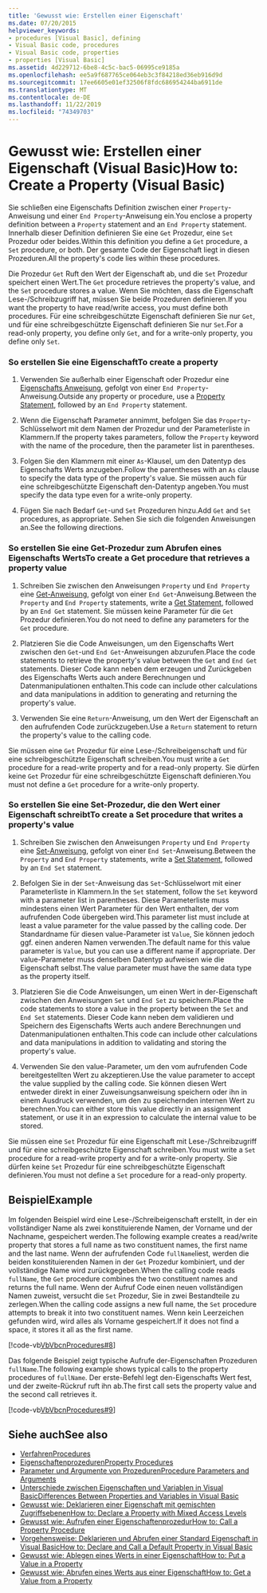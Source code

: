 ```yaml
---
title: 'Gewusst wie: Erstellen einer Eigenschaft'
ms.date: 07/20/2015
helpviewer_keywords:
- procedures [Visual Basic], defining
- Visual Basic code, procedures
- Visual Basic code, properties
- properties [Visual Basic]
ms.assetid: 4d229712-6be8-4c5c-bac5-06995ce9185a
ms.openlocfilehash: ee5a9f687765ce064eb3c3f84218ed36eb916d9d
ms.sourcegitcommit: 17ee6605e01ef32506f8fdc686954244ba6911de
ms.translationtype: MT
ms.contentlocale: de-DE
ms.lasthandoff: 11/22/2019
ms.locfileid: "74349703"
---
```

# <a name="how-to-create-a-property-visual-basic"></a><span data-ttu-id="5da08-102">Gewusst wie: Erstellen einer Eigenschaft (Visual Basic)</span><span class="sxs-lookup"><span data-stu-id="5da08-102">How to: Create a Property (Visual Basic)</span></span>
<span data-ttu-id="5da08-103">Sie schließen eine Eigenschafts Definition zwischen einer `Property`-Anweisung und einer `End Property`-Anweisung ein.</span><span class="sxs-lookup"><span data-stu-id="5da08-103">You enclose a property definition between a `Property` statement and an `End Property` statement.</span></span> <span data-ttu-id="5da08-104">Innerhalb dieser Definition definieren Sie eine `Get` Prozedur, eine `Set` Prozedur oder beides.</span><span class="sxs-lookup"><span data-stu-id="5da08-104">Within this definition you define a `Get` procedure, a `Set` procedure, or both.</span></span> <span data-ttu-id="5da08-105">Der gesamte Code der Eigenschaft liegt in diesen Prozeduren.</span><span class="sxs-lookup"><span data-stu-id="5da08-105">All the property's code lies within these procedures.</span></span>  
  
 <span data-ttu-id="5da08-106">Die Prozedur `Get` Ruft den Wert der Eigenschaft ab, und die `Set` Prozedur speichert einen Wert.</span><span class="sxs-lookup"><span data-stu-id="5da08-106">The `Get` procedure retrieves the property's value, and the `Set` procedure stores a value.</span></span> <span data-ttu-id="5da08-107">Wenn Sie möchten, dass die Eigenschaft Lese-/Schreibzugriff hat, müssen Sie beide Prozeduren definieren.</span><span class="sxs-lookup"><span data-stu-id="5da08-107">If you want the property to have read/write access, you must define both procedures.</span></span> <span data-ttu-id="5da08-108">Für eine schreibgeschützte Eigenschaft definieren Sie nur `Get`, und für eine schreibgeschützte Eigenschaft definieren Sie nur `Set`.</span><span class="sxs-lookup"><span data-stu-id="5da08-108">For a read-only property, you define only `Get`, and for a write-only property, you define only `Set`.</span></span>  
  
### <a name="to-create-a-property"></a><span data-ttu-id="5da08-109">So erstellen Sie eine Eigenschaft</span><span class="sxs-lookup"><span data-stu-id="5da08-109">To create a property</span></span>  
  
1. <span data-ttu-id="5da08-110">Verwenden Sie außerhalb einer Eigenschaft oder Prozedur eine [Eigenschafts Anweisung](../../../../visual-basic/language-reference/statements/property-statement.md), gefolgt von einer `End Property`-Anweisung.</span><span class="sxs-lookup"><span data-stu-id="5da08-110">Outside any property or procedure, use a [Property Statement](../../../../visual-basic/language-reference/statements/property-statement.md), followed by an `End Property` statement.</span></span>  
  
2. <span data-ttu-id="5da08-111">Wenn die Eigenschaft Parameter annimmt, befolgen Sie das `Property`-Schlüsselwort mit dem Namen der Prozedur und der Parameterliste in Klammern.</span><span class="sxs-lookup"><span data-stu-id="5da08-111">If the property takes parameters, follow the `Property` keyword with the name of the procedure, then the parameter list in parentheses.</span></span>  
  
3. <span data-ttu-id="5da08-112">Folgen Sie den Klammern mit einer `As`-Klausel, um den Datentyp des Eigenschafts Werts anzugeben.</span><span class="sxs-lookup"><span data-stu-id="5da08-112">Follow the parentheses with an `As` clause to specify the data type of the property's value.</span></span> <span data-ttu-id="5da08-113">Sie müssen auch für eine schreibgeschützte Eigenschaft den-Datentyp angeben.</span><span class="sxs-lookup"><span data-stu-id="5da08-113">You must specify the data type even for a write-only property.</span></span>  
  
4. <span data-ttu-id="5da08-114">Fügen Sie nach Bedarf `Get`-und `Set` Prozeduren hinzu.</span><span class="sxs-lookup"><span data-stu-id="5da08-114">Add `Get` and `Set` procedures, as appropriate.</span></span> <span data-ttu-id="5da08-115">Sehen Sie sich die folgenden Anweisungen an.</span><span class="sxs-lookup"><span data-stu-id="5da08-115">See the following directions.</span></span>  
  
### <a name="to-create-a-get-procedure-that-retrieves-a-property-value"></a><span data-ttu-id="5da08-116">So erstellen Sie eine Get-Prozedur zum Abrufen eines Eigenschafts Werts</span><span class="sxs-lookup"><span data-stu-id="5da08-116">To create a Get procedure that retrieves a property value</span></span>  
  
1. <span data-ttu-id="5da08-117">Schreiben Sie zwischen den Anweisungen `Property` und `End Property` eine [Get-Anweisung](../../../../visual-basic/language-reference/statements/get-statement.md), gefolgt von einer `End Get`-Anweisung.</span><span class="sxs-lookup"><span data-stu-id="5da08-117">Between the `Property` and `End Property` statements, write a [Get Statement](../../../../visual-basic/language-reference/statements/get-statement.md), followed by an `End Get` statement.</span></span> <span data-ttu-id="5da08-118">Sie müssen keine Parameter für die `Get` Prozedur definieren.</span><span class="sxs-lookup"><span data-stu-id="5da08-118">You do not need to define any parameters for the `Get` procedure.</span></span>  
  
2. <span data-ttu-id="5da08-119">Platzieren Sie die Code Anweisungen, um den Eigenschafts Wert zwischen den `Get`-und `End Get`-Anweisungen abzurufen.</span><span class="sxs-lookup"><span data-stu-id="5da08-119">Place the code statements to retrieve the property's value between the `Get` and `End Get` statements.</span></span> <span data-ttu-id="5da08-120">Dieser Code kann neben dem erzeugen und Zurückgeben des Eigenschafts Werts auch andere Berechnungen und Datenmanipulationen enthalten.</span><span class="sxs-lookup"><span data-stu-id="5da08-120">This code can include other calculations and data manipulations in addition to generating and returning the property's value.</span></span>  
  
3. <span data-ttu-id="5da08-121">Verwenden Sie eine `Return`-Anweisung, um den Wert der Eigenschaft an den aufrufenden Code zurückzugeben.</span><span class="sxs-lookup"><span data-stu-id="5da08-121">Use a `Return` statement to return the property's value to the calling code.</span></span>  
  
 <span data-ttu-id="5da08-122">Sie müssen eine `Get` Prozedur für eine Lese-/Schreibeigenschaft und für eine schreibgeschützte Eigenschaft schreiben.</span><span class="sxs-lookup"><span data-stu-id="5da08-122">You must write a `Get` procedure for a read-write property and for a read-only property.</span></span> <span data-ttu-id="5da08-123">Sie dürfen keine `Get` Prozedur für eine schreibgeschützte Eigenschaft definieren.</span><span class="sxs-lookup"><span data-stu-id="5da08-123">You must not define a `Get` procedure for a write-only property.</span></span>  
  
### <a name="to-create-a-set-procedure-that-writes-a-propertys-value"></a><span data-ttu-id="5da08-124">So erstellen Sie eine Set-Prozedur, die den Wert einer Eigenschaft schreibt</span><span class="sxs-lookup"><span data-stu-id="5da08-124">To create a Set procedure that writes a property's value</span></span>  
  
1. <span data-ttu-id="5da08-125">Schreiben Sie zwischen den Anweisungen `Property` und `End Property` eine [Set-Anweisung](../../../../visual-basic/language-reference/statements/set-statement.md), gefolgt von einer `End Set`-Anweisung.</span><span class="sxs-lookup"><span data-stu-id="5da08-125">Between the `Property` and `End Property` statements, write a [Set Statement](../../../../visual-basic/language-reference/statements/set-statement.md), followed by an `End Set` statement.</span></span>  
  
2. <span data-ttu-id="5da08-126">Befolgen Sie in der `Set`-Anweisung das `Set`-Schlüsselwort mit einer Parameterliste in Klammern.</span><span class="sxs-lookup"><span data-stu-id="5da08-126">In the `Set` statement, follow the `Set` keyword with a parameter list in parentheses.</span></span> <span data-ttu-id="5da08-127">Diese Parameterliste muss mindestens einen Wert Parameter für den Wert enthalten, der vom aufrufenden Code übergeben wird.</span><span class="sxs-lookup"><span data-stu-id="5da08-127">This parameter list must include at least a value parameter for the value passed by the calling code.</span></span> <span data-ttu-id="5da08-128">Der Standardname für diesen value-Parameter ist `Value`, Sie können jedoch ggf. einen anderen Namen verwenden.</span><span class="sxs-lookup"><span data-stu-id="5da08-128">The default name for this value parameter is `Value`, but you can use a different name if appropriate.</span></span> <span data-ttu-id="5da08-129">Der value-Parameter muss denselben Datentyp aufweisen wie die Eigenschaft selbst.</span><span class="sxs-lookup"><span data-stu-id="5da08-129">The value parameter must have the same data type as the property itself.</span></span>  
  
3. <span data-ttu-id="5da08-130">Platzieren Sie die Code Anweisungen, um einen Wert in der-Eigenschaft zwischen den Anweisungen `Set` und `End Set` zu speichern.</span><span class="sxs-lookup"><span data-stu-id="5da08-130">Place the code statements to store a value in the property between the `Set` and `End Set` statements.</span></span> <span data-ttu-id="5da08-131">Dieser Code kann neben dem validieren und Speichern des Eigenschafts Werts auch andere Berechnungen und Datenmanipulationen enthalten.</span><span class="sxs-lookup"><span data-stu-id="5da08-131">This code can include other calculations and data manipulations in addition to validating and storing the property's value.</span></span>  
  
4. <span data-ttu-id="5da08-132">Verwenden Sie den value-Parameter, um den vom aufrufenden Code bereitgestellten Wert zu akzeptieren.</span><span class="sxs-lookup"><span data-stu-id="5da08-132">Use the value parameter to accept the value supplied by the calling code.</span></span> <span data-ttu-id="5da08-133">Sie können diesen Wert entweder direkt in einer Zuweisungsanweisung speichern oder ihn in einem Ausdruck verwenden, um den zu speichernden internen Wert zu berechnen.</span><span class="sxs-lookup"><span data-stu-id="5da08-133">You can either store this value directly in an assignment statement, or use it in an expression to calculate the internal value to be stored.</span></span>  
  
 <span data-ttu-id="5da08-134">Sie müssen eine `Set` Prozedur für eine Eigenschaft mit Lese-/Schreibzugriff und für eine schreibgeschützte Eigenschaft schreiben.</span><span class="sxs-lookup"><span data-stu-id="5da08-134">You must write a `Set` procedure for a read-write property and for a write-only property.</span></span> <span data-ttu-id="5da08-135">Sie dürfen keine `Set` Prozedur für eine schreibgeschützte Eigenschaft definieren.</span><span class="sxs-lookup"><span data-stu-id="5da08-135">You must not define a `Set` procedure for a read-only property.</span></span>  
  
## <a name="example"></a><span data-ttu-id="5da08-136">Beispiel</span><span class="sxs-lookup"><span data-stu-id="5da08-136">Example</span></span>  
 <span data-ttu-id="5da08-137">Im folgenden Beispiel wird eine Lese-/Schreibeigenschaft erstellt, in der ein vollständiger Name als zwei konstituierende Namen, der Vorname und der Nachname, gespeichert werden.</span><span class="sxs-lookup"><span data-stu-id="5da08-137">The following example creates a read/write property that stores a full name as two constituent names, the first name and the last name.</span></span> <span data-ttu-id="5da08-138">Wenn der aufrufenden Code `fullName`liest, werden die beiden konstituierenden Namen in der `Get` Prozedur kombiniert, und der vollständige Name wird zurückgegeben.</span><span class="sxs-lookup"><span data-stu-id="5da08-138">When the calling code reads `fullName`, the `Get` procedure combines the two constituent names and returns the full name.</span></span> <span data-ttu-id="5da08-139">Wenn der Aufruf Code einen neuen vollständigen Namen zuweist, versucht die `Set` Prozedur, Sie in zwei Bestandteile zu zerlegen.</span><span class="sxs-lookup"><span data-stu-id="5da08-139">When the calling code assigns a new full name, the `Set` procedure attempts to break it into two constituent names.</span></span> <span data-ttu-id="5da08-140">Wenn kein Leerzeichen gefunden wird, wird alles als Vorname gespeichert.</span><span class="sxs-lookup"><span data-stu-id="5da08-140">If it does not find a space, it stores it all as the first name.</span></span>  
  
 [!code-vb[VbVbcnProcedures#8](~/samples/snippets/visualbasic/VS_Snippets_VBCSharp/VbVbcnProcedures/VB/Class1.vb#8)]  
  
 <span data-ttu-id="5da08-141">Das folgende Beispiel zeigt typische Aufrufe der-Eigenschaften Prozeduren `fullName`.</span><span class="sxs-lookup"><span data-stu-id="5da08-141">The following example shows typical calls to the property procedures of `fullName`.</span></span> <span data-ttu-id="5da08-142">Der erste-Befehl legt den-Eigenschafts Wert fest, und der zweite-Rückruf ruft ihn ab.</span><span class="sxs-lookup"><span data-stu-id="5da08-142">The first call sets the property value and the second call retrieves it.</span></span>  
  
 [!code-vb[VbVbcnProcedures#9](~/samples/snippets/visualbasic/VS_Snippets_VBCSharp/VbVbcnProcedures/VB/Class1.vb#9)]  
  
## <a name="see-also"></a><span data-ttu-id="5da08-143">Siehe auch</span><span class="sxs-lookup"><span data-stu-id="5da08-143">See also</span></span>

- [<span data-ttu-id="5da08-144">Verfahren</span><span class="sxs-lookup"><span data-stu-id="5da08-144">Procedures</span></span>](./index.md)
- [<span data-ttu-id="5da08-145">Eigenschaftenprozeduren</span><span class="sxs-lookup"><span data-stu-id="5da08-145">Property Procedures</span></span>](./property-procedures.md)
- [<span data-ttu-id="5da08-146">Parameter und Argumente von Prozeduren</span><span class="sxs-lookup"><span data-stu-id="5da08-146">Procedure Parameters and Arguments</span></span>](./procedure-parameters-and-arguments.md)
- [<span data-ttu-id="5da08-147">Unterschiede zwischen Eigenschaften und Variablen in Visual Basic</span><span class="sxs-lookup"><span data-stu-id="5da08-147">Differences Between Properties and Variables in Visual Basic</span></span>](./differences-between-properties-and-variables.md)
- [<span data-ttu-id="5da08-148">Gewusst wie: Deklarieren einer Eigenschaft mit gemischten Zugriffsebenen</span><span class="sxs-lookup"><span data-stu-id="5da08-148">How to: Declare a Property with Mixed Access Levels</span></span>](./how-to-declare-a-property-with-mixed-access-levels.md)
- [<span data-ttu-id="5da08-149">Gewusst wie: Aufrufen einer Eigenschaftenprozedur</span><span class="sxs-lookup"><span data-stu-id="5da08-149">How to: Call a Property Procedure</span></span>](./how-to-call-a-property-procedure.md)
- [<span data-ttu-id="5da08-150">Vorgehensweise: Deklarieren und Abrufen einer Standard Eigenschaft in Visual Basic</span><span class="sxs-lookup"><span data-stu-id="5da08-150">How to: Declare and Call a Default Property in Visual Basic</span></span>](./how-to-declare-and-call-a-default-property.md)
- [<span data-ttu-id="5da08-151">Gewusst wie: Ablegen eines Werts in einer Eigenschaft</span><span class="sxs-lookup"><span data-stu-id="5da08-151">How to: Put a Value in a Property</span></span>](./how-to-put-a-value-in-a-property.md)
- [<span data-ttu-id="5da08-152">Gewusst wie: Abrufen eines Werts aus einer Eigenschaft</span><span class="sxs-lookup"><span data-stu-id="5da08-152">How to: Get a Value from a Property</span></span>](./how-to-get-a-value-from-a-property.md)
